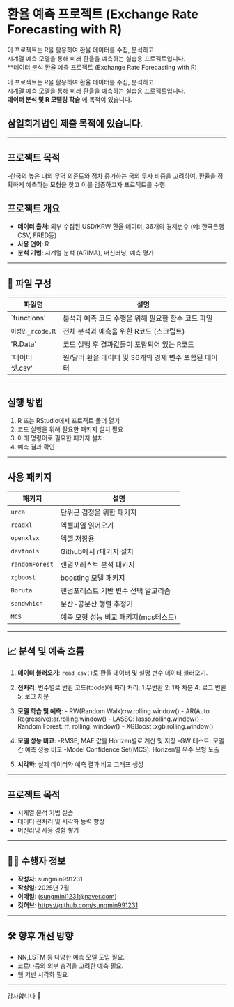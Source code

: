# 환율 예측 프로젝트 (Exchange Rate Forecasting with R)

이 프로젝트는 R을 활용하여 환율 데이터를 수집, 분석하고  
시계열 예측 모델을 통해 미래 환율을 예측하는 실습용 프로젝트입니다.  
**데이터 분석 환율 예측 프로젝트 (Exchange Rate Forecasting with R)

이 프로젝트는 R을 활용하여 환율 데이터를 수집, 분석하고  
시계열 예측 모델을 통해 미래 환율을 예측하는 실습용 프로젝트입니다.  
**데이터 분석 및 R 모델링 학습** 에 목적이 있습니다.

삼일회계법인 제출 목적에 있습니다.
-------------------------------------------------------
---
## 프로젝트 목적
-한국의 높은 대외 무역 의존도와 점차 증가하는 국외 투자 비중을 고려하여,
환율을 정확하게 예측하는 모형을 찾고 이를 검증하고자 프로젝트를 수행.

## 프로젝트 개요

- **데이터 출처**: 외부 수집된 USD/KRW 환율 데이터, 36개의 경제변수 (예: 한국은행 CSV, FRED등)
- **사용 언어**: R
- **분석 기법**: 시계열 분석 (ARIMA), 머신러닝, 예측 평가

---

## 🧾 파일 구성

| 파일명               | 설명 |
|---------------------|------|
| `functions'         | 분석과 예측 코드 수행을 위해 필요한 함수 코드 파일 |
| `이성민_rcode.R`    | 전체 분석과 예측을 위한 R코드 (스크립트)|
| 'R.Data'            | 코드 실행 후 결과값들이 포함되어 있는 R코드 |
| `데이터 셋.csv'      |원/달러 환율 데이터 및 36개의 경제 변수 포함된 데이터 |

---

## 실행 방법

1. R 또는 RStudio에서 프로젝트 폴더 열기
2. 코드 실행을 위해 필요한 패키지 설치 필요
3. 아래 명령어로 필요한 패키지 설치:
4. 예측 결과 확인 

---

## 사용 패키지

| 패키지       | 설명 |
|-------------|------|
| `urca`      |단위근 검정을 위한 패키지 |
| `readxl`    |엑셀파일 읽어오기         |
| `openxlsx`  |엑셀 저장용               |
| `devtools`  |Github에서 r패키지 설치   |
| `randomForest`|랜덤포레스트 분석 패키지|
| `xgboost` |boosting 모델 패키지       |
| `Boruta` |랜덤포레스트 기반 변수 선택 알고리즘|
| `sandwhich` |분산-공분산 행렬 추정기 |
| `MCS` |예측 모형 성능 비교 패키지(mcs테스트)|

---

## 📈 분석 및 예측 흐름

1. **데이터 불러오기**: `read_csv()`로 환율 데이터 및 설명 변수 데이터 불러오기.
2. **전처리**: 변수별로 변환 코드(tcode)에 따라 처리: 1:무변환
                                                    2: 1차 차분
                                                    4: 로그 변환
                                                    5: 로그 차분
3. **모델 학습 및 예측**: - RW(Random Walk):rw.rolling.window()
                         - AR(Auto Regressive):ar.rolling.window()
                         - LASSO: lasso.rolling.window()
                         - Random Forest: rf. rolling. window()
                         - XGBoost :xgb.rolling.window()
   
4. **모델 성능 비교**: -RMSE, MAE 값을 Horizen별로 계산 및 저장
                      -GW 테스트: 모델 간 예측 성능 비교
                      -Model Confidence Set(MCS): Horizen별 우수 모형 도출
5. **시각화**: 실제 데이터와 예측 결과 비교 그래프 생성

---

## 프로젝트 목적

- 시계열 분석 기법 실습
- 데이터 전처리 및 시각화 능력 향상
- 머신러닝 사용 경험 쌓기

---

## 🙋‍♂️ 수행자 정보

- **작성자**: sungmin991231  
- **작성일**: 2025년 7월  
- **이메일**: (sungmini1231@naver.com)  
- **깃허브**: https://github.com/sungmin991231

---

## 🛠 향후 개선 방향

- NN,LSTM 등 다양한 예측 모델 도입 필요.
- 코로나등의 외부 충격을 고려한 예측 필요.
- 웹 기반 시각화 필요

---

감사합니다 🙏
